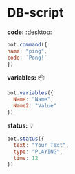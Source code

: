 # DB-script


**code:** :desktop: 

```js
bot.command({
name: "ping", 
code: `Pong!` 
})
```

**variables:** :package:

```js
bot.variables({
  Name: "Name",
  Name2: "Value"
})
```

**status:** :bulb:

```js
bot.status({
  text: "Your Text",
  type: "PLAYING",
  time: 12
})
```
